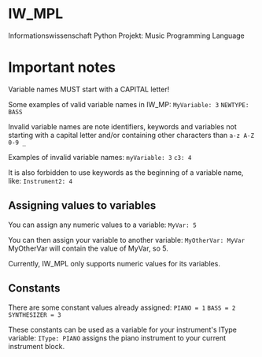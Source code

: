 # IW_MPL
Informationswissenschaft Python Projekt: Music Programming Language

Important notes
===============
Variable names MUST start with a CAPITAL letter!

Some examples of valid variable names in IW_MP:
`MyVariable: 3`
`NEWTYPE: BASS`

Invalid variable names are note identifiers, keywords and variables not starting with a capital letter and/or containing
other characters than `a-z A-Z 0-9 _`

Examples of invalid variable names:
`myVariable: 3`
`c3: 4`

It is also forbidden to use keywords as the beginning of a variable name, like:
`Instrument2: 4`

## Assigning values to variables
You can assign any numeric values to a variable:
`MyVar: 5`

You can then assign your variable to another variable:
`MyOtherVar: MyVar`
MyOtherVar will contain the value of MyVar, so 5.

Currently, IW_MPL only supports numeric values for its variables.

## Constants
There are some constant values already assigned:
`PIANO = 1`
`BASS = 2`
`SYNTHESIZER = 3`

These constants can be used as a variable for your instrument's IType variable:
`IType: PIANO`
assigns the piano instrument to your current instrument block.